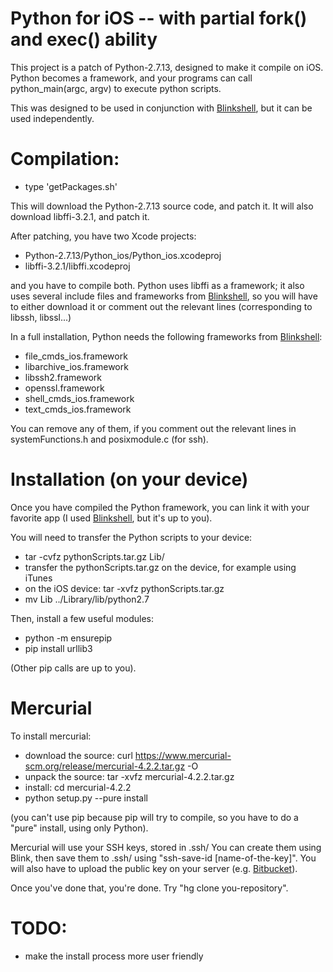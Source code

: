 # Python for iOS -- with partial fork() and exec() ability

This project is a patch of Python-2.7.13, designed to make it compile on iOS. Python becomes a framework, and your programs can call python_main(argc, argv) to execute python scripts. 

This was designed to be used in conjunction with [Blinkshell](https://github.com/holzschu/blink), but it can be used independently. 

# Compilation:

- type 'getPackages.sh'

This will download the Python-2.7.13 source code, and patch it. It will also download libffi-3.2.1, and patch it. 

After patching, you have two Xcode projects: 
- Python-2.7.13/Python_ios/Python_ios.xcodeproj
- libffi-3.2.1/libffi.xcodeproj

and you have to compile both. Python uses libffi as a framework; it also uses several include files and frameworks from [Blinkshell](https://github.com/holzschu/blink), so you will have to either download it or comment out the relevant lines (corresponding to libssh, libssl...)

In a full installation, Python needs the following frameworks from [Blinkshell](https://github.com/holzschu/blink):
- file_cmds_ios.framework
- libarchive_ios.framework
- libssh2.framework
- openssl.framework
- shell_cmds_ios.framework
- text_cmds_ios.framework

You can remove any of them, if you comment out the relevant lines in systemFunctions.h and posixmodule.c (for ssh).

# Installation (on your device)

Once you have compiled the Python framework, you can link it with your favorite app (I used [Blinkshell](https://github.com/holzschu/blink), but it's up to you). 

You will need to transfer the Python scripts to your device:
- tar -cvfz pythonScripts.tar.gz Lib/
- transfer the pythonScripts.tar.gz on the device, for example using iTunes
- on the iOS device: tar -xvfz pythonScripts.tar.gz 
- mv Lib ../Library/lib/python2.7

Then, install a few useful modules: 
- python -m ensurepip
- pip install urllib3

(Other pip calls are up to you). 

# Mercurial

To install mercurial:
- download the source: curl https://www.mercurial-scm.org/release/mercurial-4.2.2.tar.gz -O
- unpack the source: tar -xvfz mercurial-4.2.2.tar.gz
- install: cd mercurial-4.2.2 
- python setup.py --pure install

(you can't use pip because pip will try to compile, so you have to do a "pure" install, using only Python).

Mercurial will use your SSH keys, stored in .ssh/ You can create them using Blink, then save them to .ssh/ using "ssh-save-id [name-of-the-key]". You will also have to upload the public key on your server (e.g. [Bitbucket](http://bitbucket.org)). 

Once you've done that, you're done. Try "hg clone you-repository". 

# TODO:

- make the install process more user friendly

